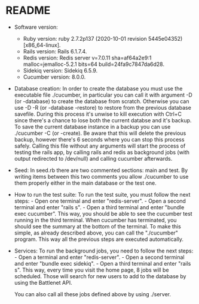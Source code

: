 # README

* Software version:
    - Ruby version: ruby 2.7.2p137 (2020-10-01 revision 5445e04352) [x86_64-linux].
    - Rails version: Rails 6.1.7.4.
    - Redis version: Redis server v=7.0.11 sha=af64a2e9:1 malloc=jemalloc-5.2.1 bits=64 build=24fa9c7847da6d28.
    - Sidekiq version: Sidekiq 6.5.9.
    - Cucumber version: 8.0.0.

* Database creation:
    In order to create the database you must use the executable file ./cucumber, in particular you can call it with argument -D (or -database) to create the database from scratch. Otherwise you can use -D -R (or -database -restore) to restore from the previous database savefile. During this process it's unwise to kill execution with Ctrl+C since there's a chance to lose both the current databse and it's backup. To save the current database instance in a backup you can use ./cucumber -C (or -create). Be aware that this will delete the previous backup, however there's 6 seconds where you can stop this process safely. Calling this file without any arguments will start the process of testing the rails app, by calling rails and redis as background jobs (with output redirected to /dev/null) and calling cucumber afterwards.

* Seed:
    In seed.rb there are two commented sections: main and test. By writing items between this two comments you allow ./cucumber to use them properly either in the main database or the test one.

* How to run the test suite:
    To run the test suite, you must follow the next steps:
        - Open one terminal and enter "redis-server".
        - Open a second terminal and enter "rails s".
        - Open a third terminal and enter "bundle exec cucumber".
    This way, you should be able to see the cucumber test running in the third terminal.
    When cucumber has terminated, you should see the summary at the bottom of the terminal.
    To make this simple, as already described above, you can call the "./cucumber" program. This way all the previous steps are executed automatically.

* Services:
    To run the background jobs, you need to follow the next steps:
        - Open a terminal and enter "redis-server".
        - Open a second terminal and enter "bundle exec sidekiq".
        - Open a third terminal and enter "rails s".
    This way, every time you visit the home page, 8 jobs will be scheduled. Those will search for new users to add to the database by using the Battlenet API.

    You can also call all these jobs defined above by using ./server.